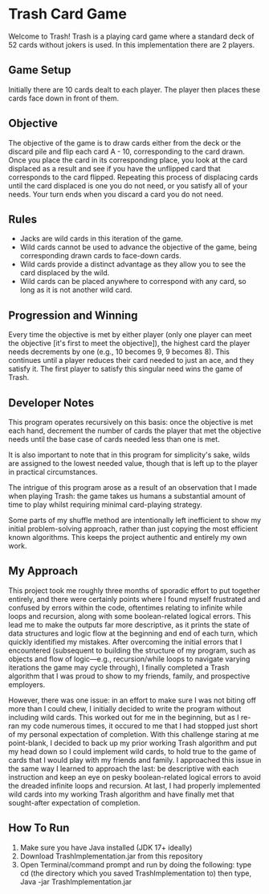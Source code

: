 # Trash Card Game

Welcome to Trash! Trash is a playing card game where a standard deck of 52 cards without jokers is used. In this implementation there are 2 players.

## Game Setup

Initially there are 10 cards dealt to each player. The player then places these cards face down in front of them.

## Objective

The objective of the game is to draw cards either from the deck or the discard pile and flip each card A - 10, corresponding to the card drawn. Once you place the card in its corresponding place, you look at the card displaced as a result and see if you have the unflipped card that corresponds to the card flipped. Repeating this process of displacing cards until the card displaced is one you do not need, or you satisfy all of your needs. Your turn ends when you discard a card you do not need.

## Rules

- Jacks are wild cards in this iteration of the game.
- Wild cards cannot be used to advance the objective of the game, being corresponding drawn cards to face-down cards.
- Wild cards provide a distinct advantage as they allow you to see the card displaced by the wild.
- Wild cards can be placed anywhere to correspond with any card, so long as it is not another wild card.

## Progression and Winning

Every time the objective is met by either player (only one player can meet the objective [it's first to meet the objective]), the highest card the player needs decrements by one (e.g., 10 becomes 9, 9 becomes 8). This continues until a player reduces their card needed to just an ace, and they satisfy it. The first player to satisfy this singular need wins the game of Trash.

## Developer Notes

This program operates recursively on this basis: once the objective is met each hand, decrement the number of cards the player that met the objective needs until the base case of cards needed less than one is met.

It is also important to note that in this program for simplicity's sake, wilds are assigned to the lowest needed value, though that is left up to the player in practical circumstances.

The intrigue of this program arose as a result of an observation that I made when playing Trash: the game takes us humans a substantial amount of time to play whilst requiring minimal card-playing strategy.

Some parts of my shuffle method are intentionally left inefficient to show my initial problem-solving approach, rather than just copying the most efficient known algorithms. This keeps the project authentic and entirely my own work.

## My Approach

This project took me roughly three months of sporadic effort to put together entirely, and there were certainly points where I found myself frustrated and confused by errors within the code, oftentimes relating to infinite while loops and recursion, along with some boolean-related logical errors. This lead me to make the outputs far more descriptive, as it prints the state of data structures and logic flow at the beginning and end of each turn, which quickly identified my mistakes. After overcoming the initial errors that I encountered (subsequent to building the structure of my program, such as objects and flow of logic—e.g., recursion/while loops to navigate varying iterations the game may cycle through), I finally completed a Trash algorithm that I was proud to show to my friends, family, and prospective employers.

However, there was one issue: in an effort to make sure I was not biting off more than I could chew, I initially decided to write the program without including wild cards. This worked out for me in the beginning, but as I re-ran my code numerous times, it occured to me that I had stopped just short of my personal expectation of completion. With this challenge staring at me point-blank, I decided to back up my prior working Trash algorithm and put my head down so I could implement wild cards, to hold true to the game of cards that I would play with my friends and family. I approached this issue in the same way I learned to approach the last: be descriptive with each instruction and keep an eye on pesky boolean-related logical errors to avoid the dreaded infinite loops and recursion. At last, I had properly implemented wild cards into my working Trash algorithm and have finally met that sought-after expectation of completion.

## How To Run
1. Make sure you have Java installed  (JDK 17+ ideally)
2. Download TrashImplementation.jar from this repository
3. Open Terminal/command prompt and run by doing the following:
    type cd (the directory which you saved TrashImplementation to)
    then type,    Java -jar TrashImplementation.jar


